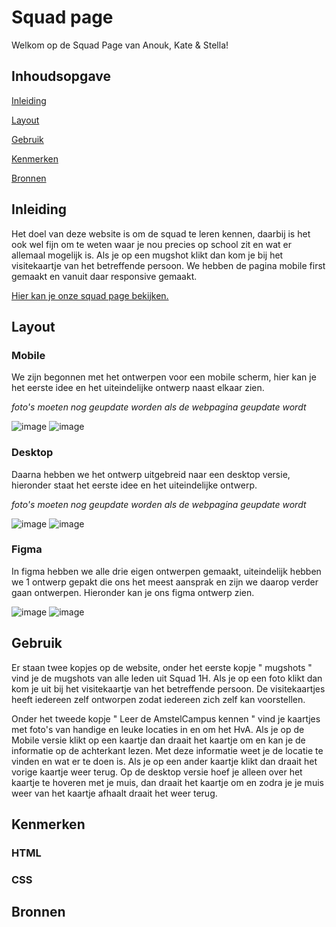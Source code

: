 
# Squad page
Welkom op de Squad Page van Anouk, Kate & Stella!

## Inhoudsopgave
[Inleiding](#inleiding)

[Layout](#layout)

[Gebruik](#gebruik)

[Kenmerken](#kenmerken)

[Bronnen](#bronnen)


## Inleiding 
Het doel van deze website is om de squad te leren kennen, daarbij is het ook wel fijn om te weten waar je nou precies op school zit en wat er allemaal mogelijk is.
Als je op een mugshot klikt dan kom je bij het visitekaartje van het betreffende persoon. 
We hebben de pagina mobile first gemaakt en vanuit daar responsive gemaakt.

[Hier kan je onze squad page bekijken.](https://edu.nl/mt7ar)



## Layout

### Mobile
We zijn begonnen met het ontwerpen voor een mobile scherm, hier kan je het eerste idee en het uiteindelijke ontwerp naast elkaar zien.

  *foto's moeten nog geupdate worden als de webpagina geupdate wordt*
  
![image](https://github.com/user-attachments/assets/1ba3f3ed-2532-4b13-8daf-8070c8556b29) ![image](https://github.com/user-attachments/assets/a8c04370-90f8-4d64-bcf1-6191842c7f51)

### Desktop
Daarna hebben we het ontwerp uitgebreid naar een desktop versie, hieronder staat het eerste idee en het uiteindelijke ontwerp.

  *foto's moeten nog geupdate worden als de webpagina geupdate wordt*

  
![image](https://github.com/user-attachments/assets/92ba98f9-bd73-4413-9de0-c08fd1809425)
![image](https://github.com/user-attachments/assets/7d78a03b-dfc6-468a-8eda-7cd0968777ec)


### Figma

In figma hebben we alle drie eigen ontwerpen gemaakt, uiteindelijk hebben we 1 ontwerp gepakt die ons het meest aansprak en zijn we daarop verder gaan ontwerpen. Hieronder kan je ons figma ontwerp zien.

![image](https://github.com/user-attachments/assets/96ce4c3e-dbf4-444e-9324-878875d4838f)
![image](https://github.com/user-attachments/assets/a4ac9950-3e08-4e8d-b51f-37e48ba39d5a)





## Gebruik
Er staan twee kopjes op de website, onder het eerste kopje " mugshots " vind je de mugshots van alle leden uit Squad 1H. Als je op een foto klikt dan kom je uit bij het visitekaartje van het betreffende persoon. De visitekaartjes heeft iedereen zelf ontworpen zodat iedereen zich zelf kan voorstellen.

Onder het tweede kopje " Leer de AmstelCampus kennen " vind je kaartjes met foto's van handige en leuke locaties in en om het HvA. Als je op de Mobile versie klikt op een kaartje dan draait het kaartje om en kan je de informatie op de achterkant lezen. Met deze informatie weet je de locatie te vinden en wat er te doen is. Als je op een ander kaartje klikt dan draait het vorige kaartje weer terug.
Op de desktop versie hoef je alleen over het kaartje te hoveren met je muis, dan draait het kaartje om en zodra je je muis weer van het kaartje afhaalt draait het weer terug.



## Kenmerken

### HTML

### CSS




## Bronnen


